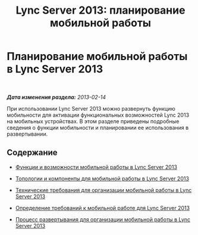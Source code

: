 ﻿---
title: 'Lync Server 2013: планирование мобильной работы'
TOCTitle: Планирование мобильной работы
ms:assetid: 12000359-09b5-48f0-986d-fab3a1487f9c
ms:mtpsurl: https://technet.microsoft.com/ru-ru/library/Hh689981(v=OCS.15)
ms:contentKeyID: 49308995
ms.date: 05/19/2016
mtps_version: v=OCS.15
ms.translationtype: HT
---

# Планирование мобильной работы в Lync Server 2013

 

_**Дата изменения раздела:** 2013-02-14_

При использовании Lync Server 2013 можно развернуть функцию мобильности для активации функциональных возможностей Lync 2013 на мобильных устройствах. В этом разделе приведены подробные сведения о функции мобильности и планировании ее использования в развертывании.

## Содержание

  - [Функции и возможности мобильной работы в Lync Server 2013](lync-server-2013-mobility-features-and-capabilities.md)

  - [Топологии и компоненты для мобильной работы в Lync Server 2013](lync-server-2013-topologies-and-components-for-mobility.md)

  - [Технические требования для организации мобильной работы в Lync Server 2013](lync-server-2013-technical-requirements-for-mobility.md)

  - [Определение требований к мобильной работе для Lync Server 2013](lync-server-2013-defining-your-mobility-requirements.md)

  - [Процесс развертывания для организации мобильной работы в Lync Server 2013](lync-server-2013-deployment-process-for-mobility.md)

